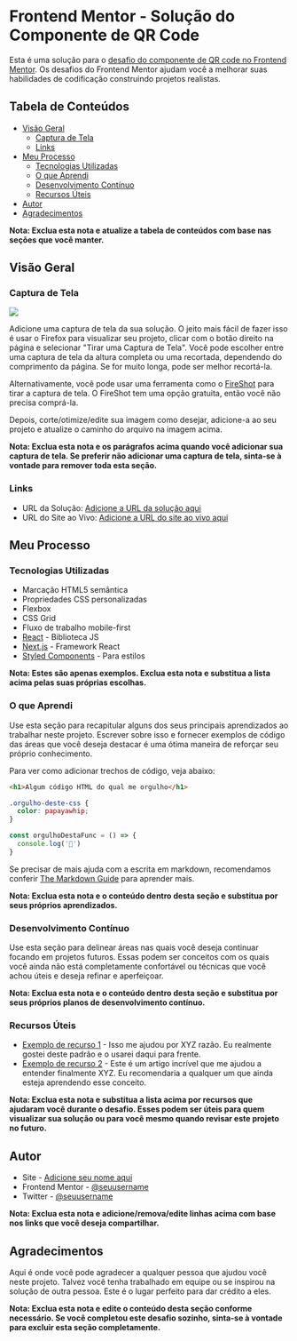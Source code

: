 # Frontend Mentor - Solução do Componente de QR Code

Esta é uma solução para o [desafio do componente de QR code no Frontend Mentor](https://www.frontendmentor.io/challenges/qr-code-component-iux_sIO_H). Os desafios do Frontend Mentor ajudam você a melhorar suas habilidades de codificação construindo projetos realistas.

## Tabela de Conteúdos

- [Visão Geral](#visão-geral)
  - [Captura de Tela](#captura-de-tela)
  - [Links](#links)
- [Meu Processo](#meu-processo)
  - [Tecnologias Utilizadas](#tecnologias-utilizadas)
  - [O que Aprendi](#o-que-aprendi)
  - [Desenvolvimento Contínuo](#desenvolvimento-contínuo)
  - [Recursos Úteis](#recursos-úteis)
- [Autor](#autor)
- [Agradecimentos](#agradecimentos)

**Nota: Exclua esta nota e atualize a tabela de conteúdos com base nas seções que você manter.**

## Visão Geral

### Captura de Tela

![](./screenshot.jpg)

Adicione uma captura de tela da sua solução. O jeito mais fácil de fazer isso é usar o Firefox para visualizar seu projeto, clicar com o botão direito na página e selecionar "Tirar uma Captura de Tela". Você pode escolher entre uma captura de tela da altura completa ou uma recortada, dependendo do comprimento da página. Se for muito longa, pode ser melhor recortá-la.

Alternativamente, você pode usar uma ferramenta como o [FireShot](https://getfireshot.com/) para tirar a captura de tela. O FireShot tem uma opção gratuita, então você não precisa comprá-la.

Depois, corte/otimize/edite sua imagem como desejar, adicione-a ao seu projeto e atualize o caminho do arquivo na imagem acima.

**Nota: Exclua esta nota e os parágrafos acima quando você adicionar sua captura de tela. Se preferir não adicionar uma captura de tela, sinta-se à vontade para remover toda esta seção.**

### Links

- URL da Solução: [Adicione a URL da solução aqui](https://your-solution-url.com)
- URL do Site ao Vivo: [Adicione a URL do site ao vivo aqui](https://your-live-site-url.com)

## Meu Processo

### Tecnologias Utilizadas

- Marcação HTML5 semântica
- Propriedades CSS personalizadas
- Flexbox
- CSS Grid
- Fluxo de trabalho mobile-first
- [React](https://reactjs.org/) - Biblioteca JS
- [Next.js](https://nextjs.org/) - Framework React
- [Styled Components](https://styled-components.com/) - Para estilos

**Nota: Estes são apenas exemplos. Exclua esta nota e substitua a lista acima pelas suas próprias escolhas.**

### O que Aprendi

Use esta seção para recapitular alguns dos seus principais aprendizados ao trabalhar neste projeto. Escrever sobre isso e fornecer exemplos de código das áreas que você deseja destacar é uma ótima maneira de reforçar seu próprio conhecimento.

Para ver como adicionar trechos de código, veja abaixo:

```html
<h1>Algum código HTML do qual me orgulho</h1>
```
```css
.orgulho-deste-css {
  color: papayawhip;
}
```
```js
const orgulhoDestaFunc = () => {
  console.log('🎉')
}
```

Se precisar de mais ajuda com a escrita em markdown, recomendamos conferir [The Markdown Guide](https://www.markdownguide.org/) para aprender mais.

**Nota: Exclua esta nota e o conteúdo dentro desta seção e substitua por seus próprios aprendizados.**

### Desenvolvimento Contínuo

Use esta seção para delinear áreas nas quais você deseja continuar focando em projetos futuros. Essas podem ser conceitos com os quais você ainda não está completamente confortável ou técnicas que você achou úteis e deseja refinar e aperfeiçoar.

**Nota: Exclua esta nota e o conteúdo dentro desta seção e substitua por seus próprios planos de desenvolvimento contínuo.**

### Recursos Úteis

- [Exemplo de recurso 1](https://www.example.com) - Isso me ajudou por XYZ razão. Eu realmente gostei deste padrão e o usarei daqui para frente.
- [Exemplo de recurso 2](https://www.example.com) - Este é um artigo incrível que me ajudou a entender finalmente XYZ. Eu recomendaria a qualquer um que ainda esteja aprendendo esse conceito.

**Nota: Exclua esta nota e substitua a lista acima por recursos que ajudaram você durante o desafio. Esses podem ser úteis para quem visualizar sua solução ou para você mesmo quando revisar este projeto no futuro.**

## Autor

- Site - [Adicione seu nome aqui](https://www.your-site.com)
- Frontend Mentor - [@seuusername](https://www.frontendmentor.io/profile/seuusername)
- Twitter - [@seuusername](https://www.twitter.com/seuusername)

**Nota: Exclua esta nota e adicione/remova/edite linhas acima com base nos links que você deseja compartilhar.**

## Agradecimentos

Aqui é onde você pode agradecer a qualquer pessoa que ajudou você neste projeto. Talvez você tenha trabalhado em equipe ou se inspirou na solução de outra pessoa. Este é o lugar perfeito para dar crédito a eles.

**Nota: Exclua esta nota e edite o conteúdo desta seção conforme necessário. Se você completou este desafio sozinho, sinta-se à vontade para excluir esta seção completamente.**